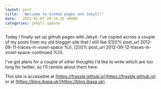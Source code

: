 ```yaml
---
layout: post
title:  "Welcome to GitHub pages and Jekyll!"
date:   2021-01-07 20:34:25 +0000
categories: jekyll update
---
```

Today I finally set up github pages with Jekyll. I've copied across a couple of my posts from my old blogger site that I still like ([1]({% post_url 2012-09-11-traces-in-voxel-space %}), [2]({% post_url 2012-09-12-traces-in-voxel-space-continued %})).

I've got plans for a couple of other thoughts I'd like to write which are too long for twitter, so I'll ramble about them here.

This site is accessible at [https://frassle.github.io](https://frassle.github.io) or at [https://blog.ibasa.uk](https://blog.ibasa.uk).